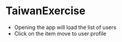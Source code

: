 # TaiwanExercise
- Opening the app will load the list of users
- Click on the item move to user profile 
